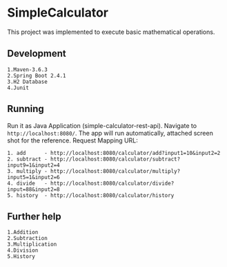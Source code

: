 # SimpleCalculator

This project was implemented to execute basic mathematical operations.

## Development

	1.Maven-3.6.3
	2.Spring Boot 2.4.1
	3.H2 Database  
	4.Junit 

## Running
Run it as Java Application (simple-calculator-rest-api). Navigate to `http://localhost:8080/`. The app will run automatically, attached screen shot for the reference.
Request Mapping URL:
	 
	1. add 		- http://localhost:8080/calculator/add?input1=10&input2=2
	2. subtract	- http://localhost:8080/calculator/subtract?input9=1&input2=4
	3. multiply	- http://localhost:8080/calculator/multiply?input5=1&input2=6
	4. divide 	- http://localhost:8080/calculator/divide?input=88&input2=8
	5. history 	- http://localhost:8080/calculator/history
  

## Further help

	1.Addition
	2.Subtraction
	3.Multiplication
	4.Division
	5.History
